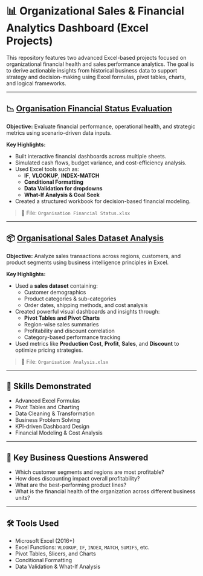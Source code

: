 # 📊 Organizational Sales & Financial Analytics Dashboard (Excel Projects)

This repository features two advanced Excel-based projects focused on organizational financial health and sales performance analytics. The goal is to derive actionable insights from historical business data to support strategy and decision-making using Excel formulas, pivot tables, charts, and logical frameworks.

---

## 📉 [Organisation Financial Status Evaluation](https://github.com/Sumanth376/Excel-Projects/tree/main/Company%20Finacial%20Status)

**Objective:** Evaluate financial performance, operational health, and strategic metrics using scenario-driven data inputs.

**Key Highlights:**
- Built interactive financial dashboards across multiple sheets.
- Simulated cash flows, budget variance, and cost-efficiency analysis.
- Used Excel tools such as:
  - **IF**, **VLOOKUP**, **INDEX-MATCH**
  - **Conditional Formatting**
  - **Data Validation for dropdowns**
  - **What-If Analysis & Goal Seek**
- Created a structured workbook for decision-based financial modeling.

> 🔎 File: `Organisation Financial Status.xlsx`

---

## 📦 [Organisational Sales Dataset Analysis](https://github.com/Sumanth376/Excel-Projects/tree/main/Organisation%20Analysis)

**Objective:** Analyze sales transactions across regions, customers, and product segments using business intelligence principles in Excel.

**Key Highlights:**
- Used a **sales dataset** containing:
  - Customer demographics
  - Product categories & sub-categories
  - Order dates, shipping methods, and cost analysis
- Created powerful visual dashboards and insights through:
  - **Pivot Tables and Pivot Charts**
  - Region-wise sales summaries
  - Profitability and discount correlation
  - Category-based performance tracking
- Used metrics like **Production Cost**, **Profit**, **Sales**, and **Discount** to optimize pricing strategies.

> 🔎 File: `Organisation Analysis.xlsx`

---

## 🧠 Skills Demonstrated

- Advanced Excel Formulas
- Pivot Tables and Charting
- Data Cleaning & Transformation
- Business Problem Solving
- KPI-driven Dashboard Design
- Financial Modeling & Cost Analysis

---

## 🎯 Key Business Questions Answered

- Which customer segments and regions are most profitable?
- How does discounting impact overall profitability?
- What are the best-performing product lines?
- What is the financial health of the organization across different business units?

---

## 🛠️ Tools Used

- Microsoft Excel (2016+)
- Excel Functions: `VLOOKUP`, `IF`, `INDEX`, `MATCH`, `SUMIFS`, etc.
- Pivot Tables, Slicers, and Charts
- Conditional Formatting
- Data Validation & What-If Analysis
